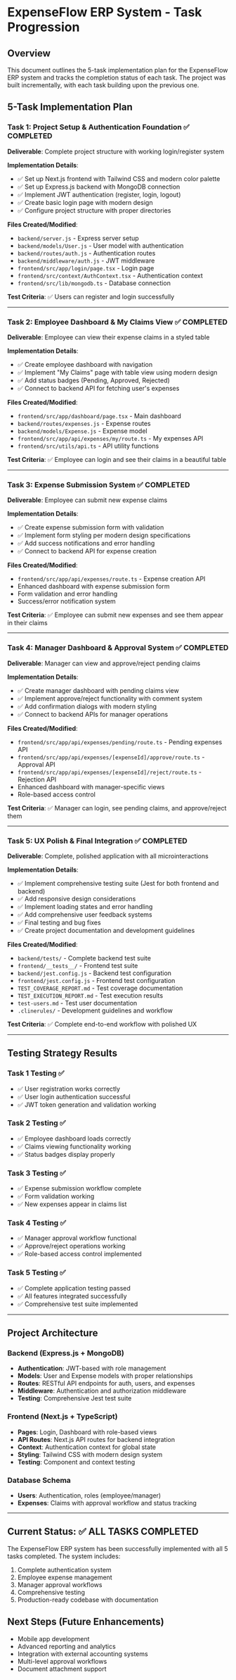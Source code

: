 # ExpenseFlow ERP System - Task Progression

## Overview
This document outlines the 5-task implementation plan for the ExpenseFlow ERP system and tracks the completion status of each task. The project was built incrementally, with each task building upon the previous one.

## 5-Task Implementation Plan

### Task 1: Project Setup & Authentication Foundation ✅ COMPLETED

**Deliverable**: Complete project structure with working login/register system

**Implementation Details**:
- ✅ Set up Next.js frontend with Tailwind CSS and modern color palette
- ✅ Set up Express.js backend with MongoDB connection
- ✅ Implement JWT authentication (register, login, logout)
- ✅ Create basic login page with modern design
- ✅ Configure project structure with proper directories

**Files Created/Modified**:
- `backend/server.js` - Express server setup
- `backend/models/User.js` - User model with authentication
- `backend/routes/auth.js` - Authentication routes
- `backend/middleware/auth.js` - JWT middleware
- `frontend/src/app/login/page.tsx` - Login page
- `frontend/src/context/AuthContext.tsx` - Authentication context
- `frontend/src/lib/mongodb.ts` - Database connection

**Test Criteria**: ✅ Users can register and login successfully

---

### Task 2: Employee Dashboard & My Claims View ✅ COMPLETED

**Deliverable**: Employee can view their expense claims in a styled table

**Implementation Details**:
- ✅ Create employee dashboard with navigation
- ✅ Implement "My Claims" page with table view using modern design
- ✅ Add status badges (Pending, Approved, Rejected)
- ✅ Connect to backend API for fetching user's expenses

**Files Created/Modified**:
- `frontend/src/app/dashboard/page.tsx` - Main dashboard
- `backend/routes/expenses.js` - Expense routes
- `backend/models/Expense.js` - Expense model
- `frontend/src/app/api/expenses/my/route.ts` - My expenses API
- `frontend/src/utils/api.ts` - API utility functions

**Test Criteria**: ✅ Employee can login and see their claims in a beautiful table

---

### Task 3: Expense Submission System ✅ COMPLETED

**Deliverable**: Employee can submit new expense claims

**Implementation Details**:
- ✅ Create expense submission form with validation
- ✅ Implement form styling per modern design specifications
- ✅ Add success notifications and error handling
- ✅ Connect to backend API for expense creation

**Files Created/Modified**:
- `frontend/src/app/api/expenses/route.ts` - Expense creation API
- Enhanced dashboard with expense submission form
- Form validation and error handling
- Success/error notification system

**Test Criteria**: ✅ Employee can submit new expenses and see them appear in their claims

---

### Task 4: Manager Dashboard & Approval System ✅ COMPLETED

**Deliverable**: Manager can view and approve/reject pending claims

**Implementation Details**:
- ✅ Create manager dashboard with pending claims view
- ✅ Implement approve/reject functionality with comment system
- ✅ Add confirmation dialogs with modern styling
- ✅ Connect to backend APIs for manager operations

**Files Created/Modified**:
- `frontend/src/app/api/expenses/pending/route.ts` - Pending expenses API
- `frontend/src/app/api/expenses/[expenseId]/approve/route.ts` - Approval API
- `frontend/src/app/api/expenses/[expenseId]/reject/route.ts` - Rejection API
- Enhanced dashboard with manager-specific views
- Role-based access control

**Test Criteria**: ✅ Manager can login, see pending claims, and approve/reject them

---

### Task 5: UX Polish & Final Integration ✅ COMPLETED

**Deliverable**: Complete, polished application with all microinteractions

**Implementation Details**:
- ✅ Implement comprehensive testing suite (Jest for both frontend and backend)
- ✅ Add responsive design considerations
- ✅ Implement loading states and error handling
- ✅ Add comprehensive user feedback systems
- ✅ Final testing and bug fixes
- ✅ Create project documentation and development guidelines

**Files Created/Modified**:
- `backend/tests/` - Complete backend test suite
- `frontend/__tests__/` - Frontend test suite
- `backend/jest.config.js` - Backend test configuration
- `frontend/jest.config.js` - Frontend test configuration
- `TEST_COVERAGE_REPORT.md` - Test coverage documentation
- `TEST_EXECUTION_REPORT.md` - Test execution results
- `test-users.md` - Test user documentation
- `.clinerules/` - Development guidelines and workflow

**Test Criteria**: ✅ Complete end-to-end workflow with polished UX

---

## Testing Strategy Results

### Task 1 Testing ✅
- ✅ User registration works correctly
- ✅ User login authentication successful
- ✅ JWT token generation and validation working

### Task 2 Testing ✅
- ✅ Employee dashboard loads correctly
- ✅ Claims viewing functionality working
- ✅ Status badges display properly

### Task 3 Testing ✅
- ✅ Expense submission workflow complete
- ✅ Form validation working
- ✅ New expenses appear in claims list

### Task 4 Testing ✅
- ✅ Manager approval workflow functional
- ✅ Approve/reject operations working
- ✅ Role-based access control implemented

### Task 5 Testing ✅
- ✅ Complete application testing passed
- ✅ All features integrated successfully
- ✅ Comprehensive test suite implemented

---

## Project Architecture

### Backend (Express.js + MongoDB)
- **Authentication**: JWT-based with role management
- **Models**: User and Expense models with proper relationships
- **Routes**: RESTful API endpoints for auth, users, and expenses
- **Middleware**: Authentication and authorization middleware
- **Testing**: Comprehensive Jest test suite

### Frontend (Next.js + TypeScript)
- **Pages**: Login, Dashboard with role-based views
- **API Routes**: Next.js API routes for backend integration
- **Context**: Authentication context for global state
- **Styling**: Tailwind CSS with modern design system
- **Testing**: Component and context testing

### Database Schema
- **Users**: Authentication, roles (employee/manager)
- **Expenses**: Claims with approval workflow and status tracking

---

## Current Status: ✅ ALL TASKS COMPLETED

The ExpenseFlow ERP system has been successfully implemented with all 5 tasks completed. The system includes:

1. Complete authentication system
2. Employee expense management
3. Manager approval workflows
4. Comprehensive testing
5. Production-ready codebase with documentation

## Next Steps (Future Enhancements)
- Mobile app development
- Advanced reporting and analytics
- Integration with external accounting systems
- Multi-level approval workflows
- Document attachment support
